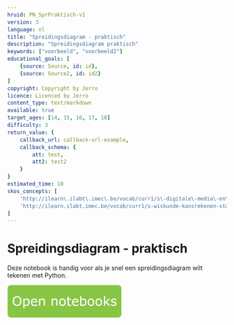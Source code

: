 ```yaml
---
hruid: PN_SprPraktisch-v1
version: 3
language: nl
title: "Spreidingsdiagram - praktisch"
description: "Spreidingsdiagram praktisch"
keywords: ["voorbeeld", "voorbeeld2"]
educational_goals: [
    {source: Source, id: id}, 
    {source: Source2, id: id2}
]
copyright: Copyright by Jerro
licence: Licenced by Jerro
content_type: text/markdown
available: true
target_ages: [14, 15, 16, 17, 18]
difficulty: 3
return_value: {
    callback_url: callback-url-example,
    callback_schema: {
        att: test,
        att2: test2
    }
}
estimated_time: 10
skos_concepts: [
    'http://ilearn\.ilabt\.imec\.be/vocab/curr1/s\-digitale\-media\-en\-toepassingen', 
    'http://ilearn.ilabt.imec.be/vocab/curr1/s-wiskunde-kansrekenen-statistiek'
]
---
```

# Spreidingsdiagram - praktisch

Deze notebook is handig voor als je snel een spreidingsdiagram wilt tekenen met Python.

[![](embed/Knop.png "Knop")](https://kiks.ilabt.imec.be/jupyterhub/?id=0208 "Notebooks spreidingsdiagram praktisch")
